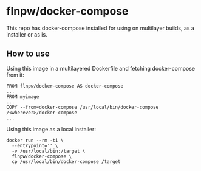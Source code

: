 # flnpw/docker-compose

This repo has docker-compose installed for using on multilayer builds, as a installer or
as is.

## How to use

Using this image in a multilayered Dockerfile and fetching docker-compose from it:
```
FROM flnpw/docker-compose AS docker-compose
...
FROM myimage
...
COPY --from=docker-compose /usr/local/bin/docker-compose /<wherever>/docker-compose
...
```

Using this image as a local installer:
```
docker run --rm -ti \
  --entrypoint='' \
  -v /usr/local/bin:/target \
  flnpw/docker-compose \
  cp /usr/local/bin/docker-compose /target
```



